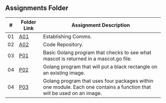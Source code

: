 ##  Assignments Folder

|   #   | Folder Link | Assignment Description                                          |
| :---: | ----------- | ----------------------------------------------------------      |
| 01    | [A01](https://github.com/bglawson1001/4143-PLC-Lawson/tree/main/Assignments/Establishing%20Comms) | Establishing Comms.
| 02    | [A02](https://github.com/bglawson1001/4143-PLC-Lawson/tree/main/Assignments/P01) | Code Repository.
| 03    | [P01](https://github.com/bglawson1001/4143-PLC-Lawson/tree/main/Assignments/P01) | Basic Golang program that checks to see what mascot is returned in a mascot.go file.
| 04    | [P02](https://github.com/bglawson1001/4143-PLC-Lawson/tree/main/Assignments/P02) | Golang program that will put a black rectangle on an existing image.
| 04    | [P03]( https://github.com/bglawson1001/4143-PLC-Lawson/tree/main/Assignments/P03) | Golang program that uses four packages within one module. Each one contains a function that will be used on an image. 





